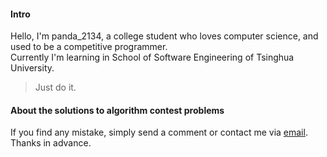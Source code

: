 #### Intro

Hello, I'm panda\_2134, a college student who loves computer science, and used to be a competitive programmer.        
Currently I'm learning in School of Software Engineering of Tsinghua University.

> Just do it. 

#### About the solutions to algorithm contest problems

If you find any mistake, simply send a comment or contact me via <a href="mailto:ljypanda@live.com">email</a>. Thanks in advance.
